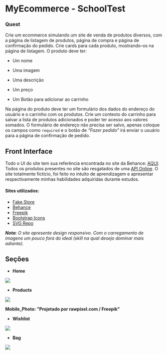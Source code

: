 # MyEcommerce - SchoolTest

### Quest

Crie um ecommerce simulando um site de venda de produtos diversos, com a página de listagem de produtos, página de compra e página de confirmação do pedido. Crie cards para cada produto, mostrando-os na página de listagem. O produto deve ter:

- Um nome

- Uma imagem

- Uma descrição

- Um preço

- Um Botão para adicionar ao carrinho

Na página do produto deve ter um formulário dos dados do endereço do usuário e o carrinho com os produtos. Crie um contexto do carrinho para salvar a lista de produtos adicionados e poder ter acesso aos valores somados. O formulário de endereço não precisa ser salvo, apenas coloque os campos como `required` e o botão de *“Fazer pedido”* irá enviar o usuário para a página de confirmação de pedido.

## Front Interface

Todo o UI do site tem sua referência encontrada no site da Behance:
[AQUI](https://www.behance.net/gallery/188511175/Outster-Ecommerce-Website?tracking_source=search_projects%7Cecommerce+ui+design&l=50). Todos os produtos presentes no site são resgatados de uma [API Online](https://fakestoreapi.com/). O site totalmente fictício, foi feito no intuito de aprendizagem e apresentar respectivamente minhas habilidades adquiridas durante estudos.

#### Sites utilizados:
- [Fake Store](https://fakestoreapi.com/)
- [Behance](https://www.behance.net/)
- [Freepik](https://br.freepik.com/)
- [Bootstrap Icons](https://icons.getbootstrap.com/)
- [SVG Repo](https://www.svgrepo.com/)

__*Nota*__: *O site apresente design responsivo. Com o carregamento de imagens um pouco fora do ideal (skill na qual desejo dominar mais adiante).*

## Seções
- **Home**

![](/src/assets/md/home_shot.png)

- **Products**

![](/src/assets/md/products_shot.png)

**Mobile_Photo: "Projetado por rawpixel.com / Freepik"**

- **Wishlist**

![](/src/assets/md/wishlist_shot.png)

- **Bag**

![](/src/assets/md/bag_shot.png)
